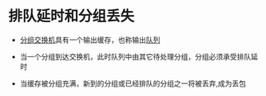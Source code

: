 # 排队延时和分组丢失

- [分组交换机](分组交换机.md)具有一个输出缓存，也称输出[队列](队列.md)

- 当一个分组到达交换机，此时队列中由其它待处理分组，分组必须承受排队延时
- 当缓存被分组充满，新到的分组或已经排队的分组之一将被丢弃,成为丢包